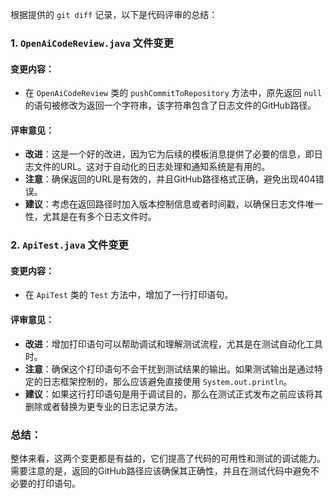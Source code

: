 根据提供的 `git diff` 记录，以下是代码评审的总结：

### 1. `OpenAiCodeReview.java` 文件变更

#### 变更内容：
- 在 `OpenAiCodeReview` 类的 `pushCommitToRepository` 方法中，原先返回 `null` 的语句被修改为返回一个字符串，该字符串包含了日志文件的GitHub路径。

#### 评审意见：
- **改进**：这是一个好的改进，因为它为后续的模板消息提供了必要的信息，即日志文件的URL。这对于自动化的日志处理和通知系统是有用的。
- **注意**：确保返回的URL是有效的，并且GitHub路径格式正确，避免出现404错误。
- **建议**：考虑在返回路径时加入版本控制信息或者时间戳，以确保日志文件唯一性，尤其是在有多个日志文件时。

### 2. `ApiTest.java` 文件变更

#### 变更内容：
- 在 `ApiTest` 类的 `Test` 方法中，增加了一行打印语句。

#### 评审意见：
- **改进**：增加打印语句可以帮助调试和理解测试流程，尤其是在测试自动化工具时。
- **注意**：确保这个打印语句不会干扰到测试结果的输出。如果测试输出是通过特定的日志框架控制的，那么应该避免直接使用 `System.out.println`。
- **建议**：如果这行打印语句是用于调试目的，那么在测试正式发布之前应该将其删除或者替换为更专业的日志记录方法。

### 总结：
整体来看，这两个变更都是有益的，它们提高了代码的可用性和测试的调试能力。需要注意的是，返回的GitHub路径应该确保其正确性，并且在测试代码中避免不必要的打印语句。